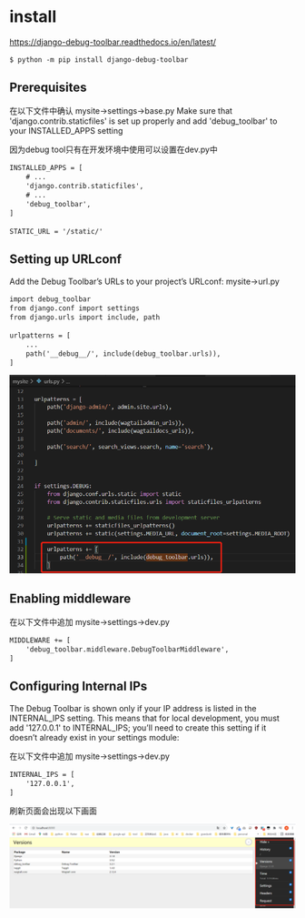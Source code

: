 # install

https://django-debug-toolbar.readthedocs.io/en/latest/

```
$ python -m pip install django-debug-toolbar

```

## Prerequisites
在以下文件中确认
mysite->settings->base.py
Make sure that 'django.contrib.staticfiles' is set up properly and add 'debug_toolbar' to your INSTALLED_APPS setting

因为debug tool只有在开发环境中使用可以设置在dev.py中

```
INSTALLED_APPS = [
    # ...
    'django.contrib.staticfiles',
    # ...
    'debug_toolbar',
]

STATIC_URL = '/static/'

```

## Setting up URLconf

Add the Debug Toolbar’s URLs to your project’s URLconf:
mysite->url.py

```
import debug_toolbar
from django.conf import settings
from django.urls import include, path

urlpatterns = [
    ...
    path('__debug__/', include(debug_toolbar.urls)),
]
```

![](img/2021-05-02-21-31-41.png)

## Enabling middleware

在以下文件中追加
mysite->settings->dev.py

```
MIDDLEWARE += [
    'debug_toolbar.middleware.DebugToolbarMiddleware',
]
```

## Configuring Internal IPs

The Debug Toolbar is shown only if your IP address is listed in the INTERNAL_IPS setting. This means that for local development, you must add '127.0.0.1' to INTERNAL_IPS; you’ll need to create this setting if it doesn’t already exist in your settings module:

在以下文件中追加
mysite->settings->dev.py

```
INTERNAL_IPS = [
    '127.0.0.1',
]
```

刷新页面会出现以下画面

![](img/2021-05-02-21-32-51.png)